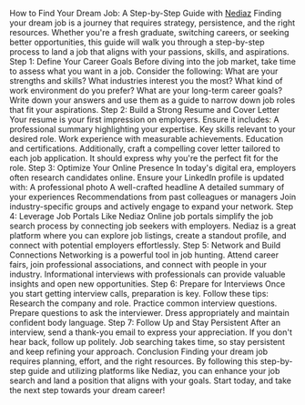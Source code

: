 
How to Find Your Dream Job: A Step-by-Step Guide with <a href="https://blog.nediaz.com/article/find-dream-job-on-nediaz">Nediaz</a>
Finding your dream job is a journey that requires strategy, persistence, and the right resources. Whether you're a fresh graduate, switching careers, or seeking better opportunities, this guide will walk you through a step-by-step process to land a job that aligns with your passions, skills, and aspirations.
Step 1: Define Your Career Goals
Before diving into the job market, take time to assess what you want in a job. Consider the following:
What are your strengths and skills?
What industries interest you the most?
What kind of work environment do you prefer?
What are your long-term career goals?
Write down your answers and use them as a guide to narrow down job roles that fit your aspirations.
Step 2: Build a Strong Resume and Cover Letter
Your resume is your first impression on employers. Ensure it includes:
A professional summary highlighting your expertise.
Key skills relevant to your desired role.
Work experience with measurable achievements.
Education and certifications.
Additionally, craft a compelling cover letter tailored to each job application. It should express why you're the perfect fit for the role.
Step 3: Optimize Your Online Presence
In today's digital era, employers often research candidates online. Ensure your LinkedIn profile is updated with:
A professional photo
A well-crafted headline
A detailed summary of your experiences
Recommendations from past colleagues or managers
Join industry-specific groups and actively engage to expand your network.
Step 4: Leverage Job Portals Like Nediaz
Online job portals simplify the job search process by connecting job seekers with employers. Nediaz is a great platform where you can explore job listings, create a standout profile, and connect with potential employers effortlessly.
Step 5: Network and Build Connections
Networking is a powerful tool in job hunting. Attend career fairs, join professional associations, and connect with people in your industry. Informational interviews with professionals can provide valuable insights and open new opportunities.
Step 6: Prepare for Interviews
Once you start getting interview calls, preparation is key. Follow these tips:
Research the company and role.
Practice common interview questions.
Prepare questions to ask the interviewer.
Dress appropriately and maintain confident body language.
Step 7: Follow Up and Stay Persistent
After an interview, send a thank-you email to express your appreciation. If you don't hear back, follow up politely. Job searching takes time, so stay persistent and keep refining your approach.
Conclusion
Finding your dream job requires planning, effort, and the right resources. By following this step-by-step guide and utilizing platforms like Nediaz, you can enhance your job search and land a position that aligns with your goals. Start today, and take the next step towards your dream career!
